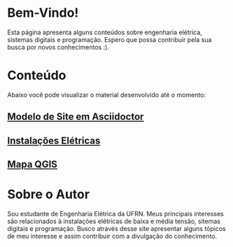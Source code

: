 # Bem-Vindo!
Esta página apresenta alguns conteúdos sobre engenharia elétrica, sistemas digitais e programação. Espero que possa contribuir pela sua busca por novos conhecimentos :).


# Conteúdo
Abaixo você pode visualizar o material desenvolvido até o momento:

## [Modelo de Site em Asciidoctor](modelo_base/site/site.html)

## [Instalações Elétricas](instalacoes_eletricas/instalacoes.html)

## [Mapa QGIS](qgis2web_2019_08_26-21_44_55_661350/index.html)

# Sobre o Autor
Sou estudante de Engenharia Elétrica da UFRN. Meus principais interesses são relacionados à instalações elétricas de baixa e média tensão, sitemas digitais e programação. Busco através desse site apresentar alguns tópicos de meu interesse e assim contribuir com a divulgação do conhecimento.




